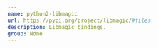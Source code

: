 ```yaml
---
name: python2-libmagic
url: https://pypi.org/project/libmagic/#files
description: Libmagic bindings.
group: None
---
```

